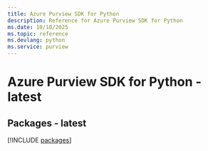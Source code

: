```yaml
---
title: Azure Purview SDK for Python
description: Reference for Azure Purview SDK for Python
ms.date: 10/10/2025
ms.topic: reference
ms.devlang: python
ms.service: purview
---
```

# Azure Purview SDK for Python - latest
## Packages - latest
[!INCLUDE [packages](purview-index.md)]
